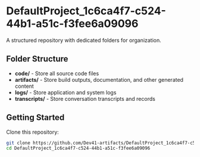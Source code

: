 # DefaultProject_1c6ca4f7-c524-44b1-a51c-f3fee6a09096
A structured repository with dedicated folders for organization.

## Folder Structure

- **code/** - Store all source code files
- **artifacts/** - Store build outputs, documentation, and other generated content
- **logs/** - Store application and system logs
- **transcripts/** - Store conversation transcripts and records

## Getting Started

Clone this repository:
```bash
git clone https://github.com/Dev41-artifacts/DefaultProject_1c6ca4f7-c524-44b1-a51c-f3fee6a09096
cd DefaultProject_1c6ca4f7-c524-44b1-a51c-f3fee6a09096
```
